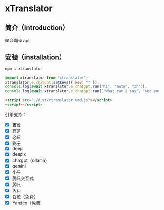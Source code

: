# xTranslator

## 简介（introduction）

聚合翻译 api

## 安装（installation）

```bash
npm i xtranslator
```

```js
import xtranslator from "xtranslator";
xtranslator.e.chatgpt.setKeys({ key: "" });
console.log(await xtranslator.e.chatgpt.run("hi", "auto", "zh"));
console.log(await xtranslator.e.chatgpt.run(["what can i say", "see you again"], "auto", "zh"));
```

```html
<script src="./dist/xtranslator.umd.js"></script>
<script></script>
```

引擎支持：

-   [x] 百度
-   [x] 有道
-   [x] 必应
-   [x] 彩云
-   [x] deepl
-   [x] deeplx
-   [x] chatgpt（ollama）
-   [x] gemini
-   [x] 小牛
-   [x] 腾讯交互式
-   [x] 腾讯
-   [x] 火山
-   [x] 谷歌（免费）
-   [x] Yandex（免费）
